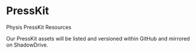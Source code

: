 # PressKit
Physis PressKit Resources

Our PressKit assets will be listed and versioned within GitHub and mirrored on ShadowDrive.

